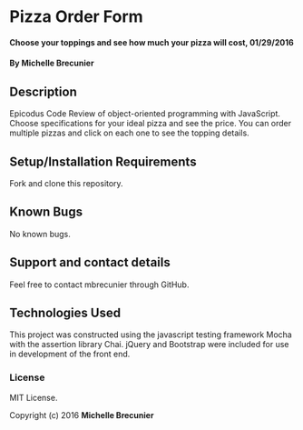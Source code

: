 # Pizza Order Form

#### Choose your toppings and see how much your pizza will cost, 01/29/2016

#### By Michelle Brecunier

## Description

Epicodus Code Review of object-oriented programming with JavaScript. Choose specifications for your ideal pizza and see the price. You can order multiple pizzas and click on each one to see the topping details.

## Setup/Installation Requirements

Fork and clone this repository.

## Known Bugs

No known bugs.

## Support and contact details

Feel free to contact mbrecunier through GitHub.

## Technologies Used

This project was constructed using the javascript testing framework Mocha with the assertion library Chai. jQuery and Bootstrap were included for use in development of the front end.

### License

MIT License.

Copyright (c) 2016 **Michelle Brecunier**
